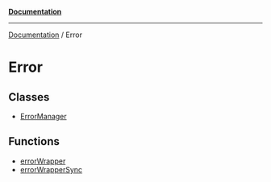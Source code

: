 [**Documentation**](https://raw.githubusercontent.com/Christian-Me/obsidian-front-matter-automate/main/doc/README.md)

***

[Documentation](https://raw.githubusercontent.com/Christian-Me/obsidian-front-matter-automate/main/doc/README.md) / Error

# Error

## Classes

- [ErrorManager](https://raw.githubusercontent.com/Christian-Me/obsidian-front-matter-automate/main/doc/Error/classes/ErrorManager.md)

## Functions

- [errorWrapper](https://raw.githubusercontent.com/Christian-Me/obsidian-front-matter-automate/main/doc/Error/functions/errorWrapper.md)
- [errorWrapperSync](https://raw.githubusercontent.com/Christian-Me/obsidian-front-matter-automate/main/doc/Error/functions/errorWrapperSync.md)
